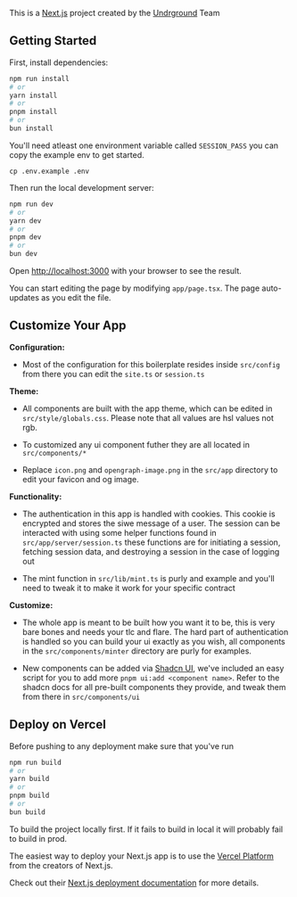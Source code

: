 This is a [Next.js](https://nextjs.org/) project created by the [Undrground](https://undrground.app) Team

## Getting Started

First, install dependencies:

```bash
npm run install
# or
yarn install
# or
pnpm install
# or
bun install
```

You'll need atleast one environment variable called `SESSION_PASS` you can copy the example env to get started.

`cp .env.example .env`

Then run the local development server:

```bash
npm run dev
# or
yarn dev
# or
pnpm dev
# or
bun dev
```

Open [http://localhost:3000](http://localhost:3000) with your browser to see the result.

You can start editing the page by modifying `app/page.tsx`. The page auto-updates as you edit the file.

## Customize Your App

**Configuration:**

- Most of the configuration for this boilerplate resides inside `src/config` from there you can edit the `site.ts` or `session.ts`

**Theme:**

- All components are built with the app theme, which can be edited in `src/style/globals.css`. Please note that all values are hsl values not rgb.

- To customized any ui component futher they are all located in `src/components/*`

- Replace `icon.png` and `opengraph-image.png` in the `src/app` directory to edit your favicon and og image.

**Functionality:**

- The authentication in this app is handled with cookies. This cookie is encrypted and stores the siwe message of a user. The session can be interacted with using some helper functions found in `src/app/server/session.ts` these functions are for initiating a session, fetching session data, and destroying a session in the case of logging out

- The mint function in `src/lib/mint.ts` is purly and example and you'll need to tweak it to make it work for your specific contract

**Customize:**

- The whole app is meant to be built how you want it to be, this is very bare bones and needs your tlc and flare. The hard part of authentication is handled so you can build your ui exactly as you wish, all components in the `src/components/minter` directory are purly for examples.

- New components can be added via [Shadcn UI](https://ui.shadcn.com/docs/components/accordion), we've included an easy script for you to add more `pnpm ui:add <component name>`. Refer to the shadcn docs for all pre-built components they provide, and tweak them from there in `src/components/ui`

## Deploy on Vercel

Before pushing to any deployment make sure that you've run

```bash
npm run build
# or
yarn build
# or
pnpm build
# or
bun build
```

To build the project locally first. If it fails to build in local it will probably fail to build in prod.

The easiest way to deploy your Next.js app is to use the [Vercel Platform](https://vercel.com/new?utm_medium=default-template&filter=next.js&utm_source=create-next-app&utm_campaign=create-next-app-readme) from the creators of Next.js.

Check out their [Next.js deployment documentation](https://nextjs.org/docs/deployment) for more details.
